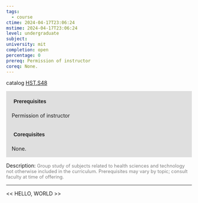 ```yaml
---
tags:
  - course
ctime: 2024-04-17T23:06:24
mstime: 2024-04-17T23:06:24
level: undergraduate
subject: 
university: mit
completion: open
percentage: 0
prereq: Permission of instructor
coreq: None.
---
```


catalog [HST.S48](http://student.mit.edu/catalog/mHSTb.html#HST.S48)

<span style="display: block; padding: 15px; background-color: rgb(100, 100, 100, 0.2);"><font id="m_prereq4035_0" style="display: block; font-family: Arial, sans-serif; font-weight: bold; padding: 5px">Prerequisites</font><br><span id="prereq4035_0">Permission of instructor</span></span>
<span style="display: block; padding: 15px; background-color: rgb(100, 100, 100, 0.2);"><font id="m_coreq4035_0" style="display: block; font-family: Arial, sans-serif; font-weight: bold; padding: 5px">Corequisites</font><br><span id="coreq4035_0">None.</span></span>

<font style="">Description:</font>
<font style="color: grey; font-size: 0.8rem;">Group study of subjects related to health sciences and technology not otherwise included in the curriculum. Prerequisites may vary by topic; consult faculty at time of offering.</font>



---

<< HELLO, WORLD >>
